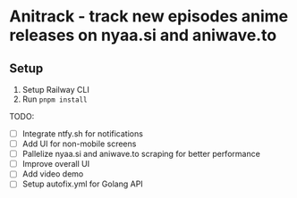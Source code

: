 # Anitrack - track new episodes anime releases on nyaa.si and aniwave.to

## Setup

1. Setup Railway CLI
2. Run `pnpm install`

TODO:

- [ ] Integrate ntfy.sh for notifications
- [ ] Add UI for non-mobile screens
- [ ] Pallelize nyaa.si and aniwave.to scraping for better performance
- [ ] Improve overall UI
- [ ] Add video demo
- [ ] Setup autofix.yml for Golang API
